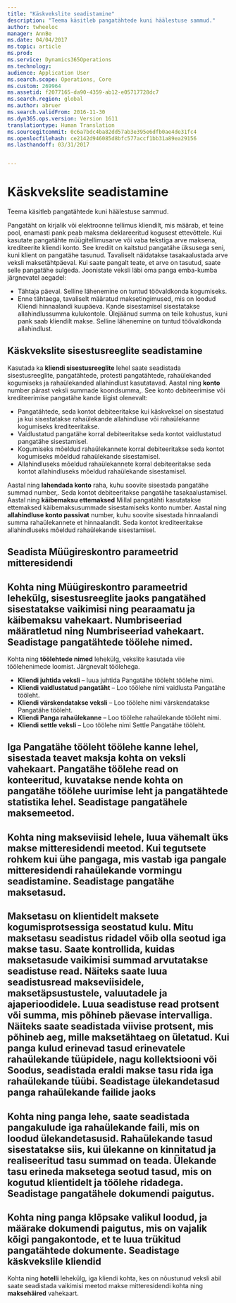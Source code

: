 ```yaml
---
title: "Käskvekslite seadistamine"
description: "Teema käsitleb pangatähtede kuni häälestuse sammud."
author: twheeloc
manager: AnnBe
ms.date: 04/04/2017
ms.topic: article
ms.prod: 
ms.service: Dynamics365Operations
ms.technology: 
audience: Application User
ms.search.scope: Operations, Core
ms.custom: 269964
ms.assetid: f2077165-da90-4359-ab12-e05717728dc7
ms.search.region: global
ms.author: abruer
ms.search.validFrom: 2016-11-30
ms.dyn365.ops.version: Version 1611
translationtype: Human Translation
ms.sourcegitcommit: 0c6a7bdc4ba82dd57ab3e395e6dfb0ae4de31fc4
ms.openlocfilehash: ce2142d946085d8bfc577accf1bb31a89ea29156
ms.lasthandoff: 03/31/2017


---
```


# <a name="set-up-bills-of-exchange"></a>Käskvekslite seadistamine

Teema käsitleb pangatähtede kuni häälestuse sammud.

Pangatäht on kirjalik või elektroonne tellimus kliendilt, mis määrab, et teine pool, enamasti pank peab maksma deklareeritud kogusest ettevõttele. Kui kasutate pangatähte müügitellimusarve või vaba tekstiga arve maksena, krediteerite kliendi konto. See krediit on kaitstud pangatähe üksusega seni, kuni klient on pangatähe tasunud. Tavaliselt näidatakse tasakaalustada arve veksli maksetähtpäeval. Kui saate pangalt teate, et arve on tasutud, saate selle pangatähe sulgeda. Joonistate veksli läbi oma panga emba-kumba järgnevatel aegadel:

-   Tähtaja päeval. Selline lähenemine on tuntud töövaldkonda kogumiseks.
-   Enne tähtaega, tavaliselt määratud maksetingimused, mis on loodud Kliendi hinnaalandi kuupäeva. Kande sisestamisel sisestatakse allahindlussumma kulukontole. Ülejäänud summa on teile kohustus, kuni pank saab kliendilt makse. Selline lähenemine on tuntud töövaldkonda allahindlust.

## <a name="set-up-posting-profiles-for-bills-of-exchange"></a>Käskvekslite sisestusreeglite seadistamine
Kasutada ka **kliendi sisestusreeglite** lehel saate seadistada sisestusreeglite, pangatähtede, protesti pangatähtede, rahaülekanded kogumiseks ja rahaülekanded allahindlust kasutatavad. Aastal ning **konto** number pärast veksli summade koondsumma,. See konto debiteerimise või krediteerimise pangatähe kande liigist olenevalt:
-   Pangatähtede, seda kontot debiteeritakse kui käskveksel on sisestatud ja kui sisestatakse rahaülekande allahindluse või rahaülekanne kogumiseks krediteeritakse.
-   Vaidlustatud pangatähe korral debiteeritakse seda kontot vaidlustatud pangatähe sisestamisel.
-   Kogumiseks mõeldud rahaülekannete korral debiteeritakse seda kontot kogumiseks mõeldud rahaülekande sisestamisel.
-   Allahindluseks mõeldud rahaülekannete korral debiteeritakse seda kontot allahindluseks mõeldud rahaülekande sisestamisel.

Aastal ning **lahendada konto** raha, kuhu soovite sisestada pangatähe summad number,. Seda kontot debiteeritakse pangatähe tasakaalustamisel. Aastal ning **käibemaksu ettemaksed** Millal pangatähti kasutatakse ettemaksed käibemaksusummade sisestamiseks konto number. Aastal ning **allahindluse konto passivat** number, kuhu soovite sisestada hinnaalandi summa rahaülekannete et hinnaalandit. Seda kontot krediteeritakse allahindluseks mõeldud rahaülekande sisestamisel.

## <a name="set-up-accounts-receivable-parameters-for-bills-of-exchange"></a>Seadista Müügireskontro parameetrid mitteresidendi
Kohta ning **Müügireskontro parameetrid** lehekülg, sisestusreeglite jaoks pangatähed sisestatakse vaikimisi ning **pearaamatu ja käibemaksu** vahekaart. Numbriseeriad määratletud ning **Numbriseeriad** vahekaart.
Seadistage pangatähtede töölehe nimed.
------------------------------------------

Kohta ning **töölehtede nimed** lehekülg, vekslite kasutada viie töölehenimede loomist. Järgnevalt töölehega.
-   **Kliendi juhtida veksli** – luua juhtida Pangatähe tööleht töölehe nimi.
-   **Kliendi vaidlustatud pangatäht** – Loo töölehe nimi vaidlusta Pangatähe tööleht.
-   **Kliendi värskendatakse veksli** – Loo töölehe nimi värskendatakse Pangatähe tööleht.
-   **Kliendi Panga rahaülekanne** – Loo töölehe rahaülekande tööleht nimi.
-   **Kliendi settle veksli** – Loo töölehe nimi Settle Pangatähe tööleht.

Iga Pangatähe tööleht töölehe kanne lehel, sisestada teavet maksja kohta on **veksli** vahekaart. Pangatähe töölehe read on konteeritud, kuvatakse nende kohta on **pangatähe töölehe uurimise** leht ja **pangatähtede statistika** lehel.
Seadistage pangatähele maksemeetod.
-----------------------------------------------

Kohta ning **makseviisid** lehele, luua vähemalt üks makse mitteresidendi meetod. Kui tegutsete rohkem kui ühe pangaga, mis vastab iga pangale mitteresidendi rahaülekande vormingu seadistamine.
Seadistage pangatähe maksetasud.
-----------------------------------------

Maksetasu on klientidelt maksete kogumisprotsessiga seostatud kulu. Mitu maksetasu seadistus ridadel võib olla seotud iga makse tasu. Saate kontrollida, kuidas maksetasude vaikimisi summad arvutatakse seadistuse read. Näiteks saate luua seadistusread makseviisidele, maksetäpsustustele, valuutadele ja ajaperioodidele. Luua seadistuse read protsent või summa, mis põhineb päevase intervalliga. Näiteks saate seadistada viivise protsent, mis põhineb aeg, mille maksetähtaeg on ületatud. Kui panga kulud erinevad tasud erinevatele rahaülekande tüüpidele, nagu **kollektsiooni** või **Soodus**, seadistada eraldi makse tasu rida iga rahaülekande tüübi.
Seadistage ülekandetasud panga rahaülekande failide jaoks
------------------------------------------------

Kohta ning **panga** lehe, saate seadistada pangakulude iga rahaülekande faili, mis on loodud ülekandetasusid. Rahaülekande tasud sisestatakse siis, kui ülekanne on kinnitatud ja realiseeritud tasu summad on teada. Ülekande tasu erineda maksetega seotud tasud, mis on kogutud klientidelt ja töölehe ridadega.
Seadistage pangatähele dokumendi paigutus.
---------------------------------------------

Kohta ning **panga** klõpsake valikul **loodud**, ja määrake dokumendi paigutus, mis on vajalik kõigi pangakontode, et te luua trükitud pangatähtede dokumente.
Seadistage käskvekslile kliendid
--------------------------------------

Kohta ning **hotelli** lehekülg, iga kliendi kohta, kes on nõustunud veksli abil saate seadistada vaikimisi meetod makse mitteresidendi kohta ning **maksehäired** vahekaart.




